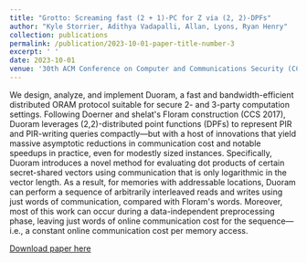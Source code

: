 ```yaml
---
title: "Grotto: Screaming fast (2 + 1)-PC for Z via (2, 2)-DPFs"
author: "Kyle Storrier, Adithya Vadapalli, Allan, Lyons, Ryan Henry"
collection: publications
permalink: /publication/2023-10-01-paper-title-number-3
excerpt: ' '
date: 2023-10-01
venue: '30th ACM Conference on Computer and Communications Security (CCS)'
---
```

We design, analyze, and implement Duoram, a fast and bandwidth-efficient distributed ORAM protocol suitable for secure 2- and 3-party computation settings. Following Doerner and shelat's Floram construction (CCS 2017), Duoram leverages (2,2)-distributed point functions (DPFs) to represent PIR and PIR-writing queries compactly—but with a host of innovations that yield massive asymptotic reductions in communication cost and notable speedups in practice, even for modestly sized instances. Specifically, Duoram introduces a novel method for evaluating dot products of certain secret-shared vectors using communication that is only logarithmic in the vector length. As a result, for memories with  addressable locations, Duoram can perform a sequence of  arbitrarily interleaved reads and writes using just  words of communication, compared with Floram's  words. Moreover, most of this work can occur during a data-independent preprocessing phase, leaving just  words of online communication cost for the sequence—i.e., a constant online communication cost per memory access.

[Download paper here](http://academicpages.github.io/files/paper4-duoram.pdf)
